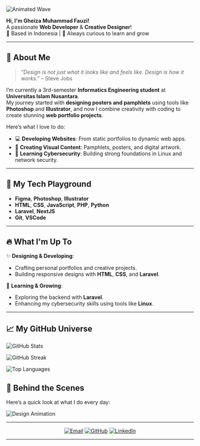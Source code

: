![Animated Wave](https://media.giphy.com/media/hvRJCLFzcasrR4ia7z/giphy.gif)

**Hi, I'm Gheiza Muhammad Fauzi!**  
A passionate **Web Developer** & **Creative Designer**!  
📍 Based in Indonesia | 🌟 Always curious to learn and grow  

---

## 🎨 **About Me**  

> *"Design is not just what it looks like and feels like. Design is how it works."* – Steve Jobs  

I’m currently a 3rd-semester **Informatics Engineering student** at **Universitas Islam Nusantara**.  
My journey started with **designing posters and pamphlets** using tools like **Photoshop** and **Illustrator**, and now I combine creativity with coding to create stunning **web portfolio projects**.  

Here’s what I love to do:  
- 💻 **Developing Websites**: From static portfolios to dynamic web apps.  
- 🎨 **Creating Visual Content**: Pamphlets, posters, and digital artwork.  
- 🔐 **Learning Cybersecurity**: Building strong foundations in Linux and network security.  

---

## 🚀 **My Tech Playground**  

- **Figma**, **Photoshop**, **Illustrator**
- **HTML**, **CSS**, **JavaScript**, **PHP**, **Python**
- **Laravel**, **NextJS**
- **Git**, **VSCode**

---

## 🔥 **What I'm Up To**  

✨ **Designing & Developing**:  
- Crafting personal portfolios and creative projects.  
- Building responsive designs with **HTML**, **CSS**, and **Laravel**.  

🌟 **Learning & Growing**:  
- Exploring the backend with **Laravel**.  
- Enhancing my cybersecurity skills using tools like **Linux**.  

---

## 📈 **My GitHub Universe**
 
![GitHub Stats](https://github-readme-stats.vercel.app/api?username=seebiadab&show_icons=true&theme=radical)  


![GitHub Streak](https://github-readme-streak-stats.herokuapp.com/?user=seebiadab&theme=radical)  


![Top Languages](https://github-readme-stats.vercel.app/api/top-langs/?username=seebiadab&layout=compact&theme=radical)  



## 🎥 **Behind the Scenes**  

Here’s a quick look at what I do every day:

![Design Animation](https://media.giphy.com/media/ZVik7pBtu9dNS/giphy.gif)  


---


<p align="center">
  <a href="mailto:gheizafauzi04@gmail.com"><img src="https://img.shields.io/badge/Email-EA4335?style=for-the-badge&logo=gmail&logoColor=white" alt="Email"></a>
  <a href="https://github.com/seebiadab"><img src="https://img.shields.io/badge/GitHub-181717?style=for-the-badge&logo=github&logoColor=white" alt="GitHub"></a>
  <a href="https://www.linkedin.com/in/gheizafauzi/"><img src="https://img.shields.io/badge/LinkedIn-0A66C2?style=for-the-badge&logo=linkedin&logoColor=white" alt="LinkedIn"></a>
</p>

---
